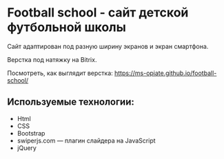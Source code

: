 # Football school - сайт детской футбольной школы
Сайт адаптирован под разную ширину экранов и экран смартфона.

Верстка под натяжку на Bitrix.

Посмотреть, как выглядит верстка: https://ms-opiate.github.io/football-school/

## Используемые технологии:
- Html
- CSS
- Bootstrap
- swiperjs.com — плагин слайдера на JavaScript
- jQuery
